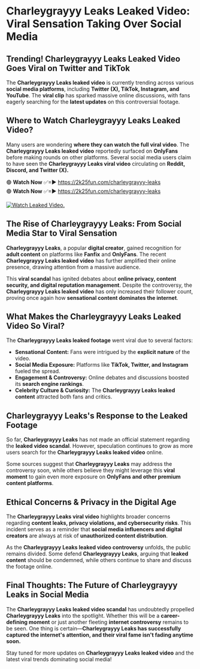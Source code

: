 # Charleygrayyy Leaks Leaked Video: Viral Sensation Taking Over Social Media

## **Trending! Charleygrayyy Leaks Leaked Video Goes Viral on Twitter and TikTok**
The **Charleygrayyy Leaks leaked video** is currently trending across various **social media platforms**, including **Twitter (X), TikTok, Instagram, and YouTube**. The **viral clip** has sparked massive online discussions, with fans eagerly searching for the **latest updates** on this controversial footage.

## **Where to Watch Charleygrayyy Leaks Leaked Video?**
Many users are wondering **where they can watch the full viral video**. The **Charleygrayyy Leaks leaked video** reportedly surfaced on **OnlyFans** before making rounds on other platforms. Several social media users claim to have seen the **Charleygrayyy Leaks viral video** circulating on **Reddit, Discord, and Twitter (X).**

🟢 **Watch Now** ✅=► https://2k25fun.com/charleygrayyy-leaks  
🟢 **Watch Now** ✅=► https://2k25fun.com/charleygrayyy-leaks  

[![Watch Leaked Video.](https://miro.medium.com/v2/resize:fit:828/format:webp/1*cilzJN44JGOrTw9NJCrNHA.gif "Watch Leaked Video")](https://2k25fun.com/charleygrayyy-leaks)

## **The Rise of Charleygrayyy Leaks: From Social Media Star to Viral Sensation**
**Charleygrayyy Leaks**, a popular **digital creator**, gained recognition for **adult content** on platforms like **Fanfix** and **OnlyFans**. The recent **Charleygrayyy Leaks leaked video** has further amplified their online presence, drawing attention from a massive audience.

This **viral scandal** has ignited debates about **online privacy, content security, and digital reputation management**. Despite the controversy, the **Charleygrayyy Leaks leaked video** has only increased their follower count, proving once again how **sensational content dominates the internet**.

## **What Makes the Charleygrayyy Leaks Leaked Video So Viral?**
The **Charleygrayyy Leaks leaked footage** went viral due to several factors:
- **Sensational Content:** Fans were intrigued by the **explicit nature** of the video.
- **Social Media Exposure:** Platforms like **TikTok, Twitter, and Instagram** fueled the spread.
- **Engagement & Controversy:** Online debates and discussions boosted its **search engine rankings**.
- **Celebrity Culture & Curiosity:** The **Charleygrayyy Leaks leaked content** attracted both fans and critics.

## **Charleygrayyy Leaks's Response to the Leaked Footage**
So far, **Charleygrayyy Leaks** has not made an official statement regarding the **leaked video scandal**. However, speculation continues to grow as more users search for the **Charleygrayyy Leaks leaked video** online.

Some sources suggest that **Charleygrayyy Leaks** may address the controversy soon, while others believe they might leverage this **viral moment** to gain even more exposure on **OnlyFans and other premium content platforms**.

## **Ethical Concerns & Privacy in the Digital Age**
The **Charleygrayyy Leaks viral video** highlights broader concerns regarding **content leaks, privacy violations, and cybersecurity risks**. This incident serves as a reminder that **social media influencers and digital creators** are always at risk of **unauthorized content distribution**.

As the **Charleygrayyy Leaks leaked video controversy** unfolds, the public remains divided. Some defend **Charleygrayyy Leaks**, arguing that **leaked content** should be condemned, while others continue to share and discuss the footage online.

## **Final Thoughts: The Future of Charleygrayyy Leaks in Social Media**
The **Charleygrayyy Leaks leaked video scandal** has undoubtedly propelled **Charleygrayyy Leaks** into the spotlight. Whether this will be a **career-defining moment** or just another fleeting **internet controversy** remains to be seen. One thing is certain—**Charleygrayyy Leaks has successfully captured the internet's attention, and their viral fame isn't fading anytime soon.**

Stay tuned for more updates on **Charleygrayyy Leaks leaked video** and the latest viral trends dominating social media!